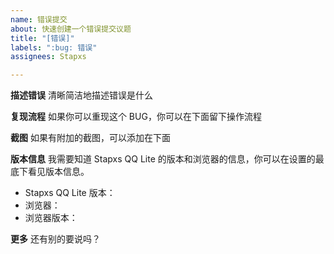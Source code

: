 ```yaml
---
name: 错误提交
about: 快速创建一个错误提交议题
title: "[错误]"
labels: ":bug: 错误"
assignees: Stapxs

---
```


**描述错误**
清晰简洁地描述错误是什么

**复现流程**
如果你可以重现这个 BUG，你可以在下面留下操作流程

**截图**
如果有附加的截图，可以添加在下面

**版本信息**
我需要知道 Stapxs QQ Lite 的版本和浏览器的信息，你可以在设置的最底下看见版本信息。
- Stapxs QQ Lite 版本：
- 浏览器：
- 浏览器版本：

**更多**
还有别的要说吗？
